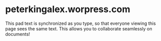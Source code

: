 # peterkingalex.worpress.com

This pad text is synchronized as you type, so that everyone viewing this page sees the same text.  This allows you to collaborate seamlessly on documents!